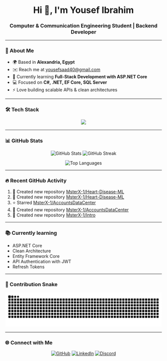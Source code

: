 <h1 align="center">Hi 👋, I'm Yousef Ibrahim</h1>
<h3 align="center">Computer & Communication Engineering Student | Backend Developer</h3>

---

### 🚀 About Me
- 🌍 Based in **Alexandria, Egypt**
- ✉️ Reach me at [yousefsaad40@gmail.com](mailto:yousefsaad40@gmail.com)
- 🧠 Currently learning **Full-Stack Development with ASP.NET Core**
- 💻 Focused on **C#, .NET, EF Core, SQL Server**
- ⚡ Love building scalable APIs & clean architectures

---

### 🛠️ Tech Stack
<p align="center">
  <img src="https://skillicons.dev/icons?i=c,cpp,cs,dotnet,java,python,html,css,js,react,git,mysql,azure,docker&theme=dark" />
</p>

---

### 📊 GitHub Stats
<p align="center">
  <img src="https://github-readme-stats.vercel.app/api?username=MsterX-1&show_icons=true&theme=tokyonight&hide_border=true" alt="GitHub Stats" />
  <img src="https://streak-stats.demolab.com?user=MsterX-1&theme=tokyonight&hide_border=true" alt="GitHub Streak" />
</p>
<p align="center">
  <img src="https://github-readme-stats.vercel.app/api/top-langs/?username=MsterX-1&langs_count=8&layout=compact&theme=tokyonight&hide_border=true" alt="Top Languages" />
</p>

---

### 🔥 Recent GitHub Activity
<!--RECENT_ACTIVITY:start-->
1. 📔 Created new repository [MsterX-1/Heart-Disease-ML](https://github.com/MsterX-1/Heart-Disease-ML)
2. 📔 Created new repository [MsterX-1/Heart-Disease-ML](https://github.com/MsterX-1/Heart-Disease-ML)
3. ⭐ Starred [MsterX-1/AccountsDataCenter](https://github.com/MsterX-1/AccountsDataCenter)
4. 📔 Created new repository [MsterX-1/AccountsDataCenter](https://github.com/MsterX-1/AccountsDataCenter)
5. 📔 Created new repository [MsterX-1/Intro](https://github.com/MsterX-1/Intro)
<!--RECENT_ACTIVITY:end-->

---

### 📚 Currently learning
<!--LEARNING:START-->
- ASP.NET Core
- Clean Architecture
- Entity Framework Core
- API Authentication with JWT
- Refresh Tokens
<!--LEARNING:END-->

---

### 🐍 Contribution Snake
![GitHub Contribution Snake](https://raw.githubusercontent.com/MsterX-1/MsterX-1/output/snake.svg)

---

### 🌐 Connect with Me
<p align="center">
  <a href="https://github.com/MsterX-1"><img src="https://skillicons.dev/icons?i=github&theme=dark" width="40" alt="GitHub"/></a>
  <a href="https://www.linkedin.com/in/yousef-ibrahim-b4b65a312"><img src="https://skillicons.dev/icons?i=linkedin&theme=dark" width="40" alt="LinkedIn"/></a>
  <a href="https://discord.com/users/538331445509226496"><img src="https://skillicons.dev/icons?i=discord&theme=dark" width="40" alt="Discord"/></a>
</p>
